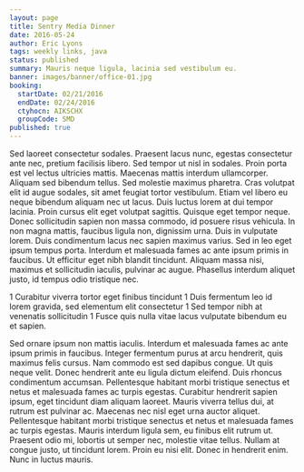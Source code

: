 ```yaml
---
layout: page
title: Sentry Media Dinner
date: 2016-05-24
author: Eric Lyons
tags: weekly links, java
status: published
summary: Mauris neque ligula, lacinia sed vestibulum eu.
banner: images/banner/office-01.jpg
booking:
  startDate: 02/21/2016
  endDate: 02/24/2016
  ctyhocn: AIKSCHX
  groupCode: SMD
published: true
---
```

Sed laoreet consectetur sodales. Praesent lacus nunc, egestas consectetur ante nec, pretium facilisis libero. Sed tempor ut nisl in sodales. Proin porta est vel lectus ultricies mattis. Maecenas mattis interdum ullamcorper. Aliquam sed bibendum tellus. Sed molestie maximus pharetra. Cras volutpat elit id augue sodales, sit amet feugiat tortor vestibulum. Etiam vel libero eu neque bibendum aliquam nec ut lacus.
Duis luctus lorem at dui tempor lacinia. Proin cursus elit eget volutpat sagittis. Quisque eget tempor neque. Donec sollicitudin sapien non massa commodo, id posuere risus vehicula. In non magna mattis, faucibus ligula non, dignissim urna. Duis in vulputate lorem. Duis condimentum lacus nec sapien maximus varius. Sed in leo eget ipsum tempus porta. Interdum et malesuada fames ac ante ipsum primis in faucibus. Ut efficitur eget nibh blandit tincidunt. Aliquam massa nisi, maximus et sollicitudin iaculis, pulvinar ac augue. Phasellus interdum aliquet justo, id tempus odio tristique nec.

1 Curabitur viverra tortor eget finibus tincidunt
1 Duis fermentum leo id lorem gravida, sed elementum elit consectetur
1 Sed tempor nibh at venenatis sollicitudin
1 Fusce quis nulla vitae lacus vulputate bibendum eu et sapien.

Sed ornare ipsum non mattis iaculis. Interdum et malesuada fames ac ante ipsum primis in faucibus. Integer fermentum purus at arcu hendrerit, quis maximus felis cursus. Nam commodo est sed dapibus congue. Ut quis neque velit. Donec hendrerit ante eu ligula dictum eleifend. Duis rhoncus condimentum accumsan. Pellentesque habitant morbi tristique senectus et netus et malesuada fames ac turpis egestas. Curabitur hendrerit sapien ipsum, eget tincidunt diam aliquam laoreet. Mauris viverra tellus dui, at rutrum est pulvinar ac.
Maecenas nec nisl eget urna auctor aliquet. Pellentesque habitant morbi tristique senectus et netus et malesuada fames ac turpis egestas. Mauris interdum ligula sem, eu finibus elit rutrum ut. Praesent odio mi, lobortis ut semper nec, molestie vitae tellus. Nullam at congue justo, ut tincidunt lorem. Proin eu nisi elit. Donec in hendrerit enim. Nunc in luctus mauris.
